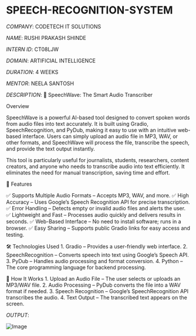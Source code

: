 # SPEECH-RECOGNITION-SYSTEM

*COMPANY*: CODETECH IT SOLUTIONS

*NAME*: RUSHI PRAKASH SHINDE

*INTERN ID*: CT08LJW

*DOMAIN*: ARTIFICIAL INTELLIGENCE

*DURATION*: 4 WEEKS

*MENTOR*: NEELA SANTOSH

*DESCRIPTION*: 🌟 SpeechWave: The Smart Audio Transcriber

Overview

SpeechWave is a powerful AI-based tool designed to convert spoken words from audio files into text accurately. It is built using Gradio, SpeechRecognition, and PyDub, making it easy to use with an intuitive web-based interface. Users can simply upload an audio file in MP3, WAV, or other formats, and SpeechWave will process the file, transcribe the speech, and provide the text output instantly.

This tool is particularly useful for journalists, students, researchers, content creators, and anyone who needs to transcribe audio into text efficiently. It eliminates the need for manual transcription, saving time and effort.

🔧 Features

✅ Supports Multiple Audio Formats – Accepts MP3, WAV, and more.
✅ High Accuracy – Uses Google’s Speech Recognition API for precise transcription.
✅ Error Handling – Detects empty or invalid audio files and alerts the user.
✅ Lightweight and Fast – Processes audio quickly and delivers results in seconds.
✅ Web-Based Interface – No need to install software; runs in a browser.
✅ Easy Sharing – Supports public Gradio links for easy access and testing.

🛠 Technologies Used
	1.	Gradio – Provides a user-friendly web interface.
	2.	SpeechRecognition – Converts speech into text using Google’s Speech API.
	3.	PyDub – Handles audio processing and format conversion.
	4.	Python – The core programming language for backend processing.

🚀 How It Works
	1.	Upload an Audio File – The user selects or uploads an MP3/WAV file.
	2.	Audio Processing – PyDub converts the file into a WAV format if needed.
	3.	Speech Recognition – Google’s SpeechRecognition API transcribes the audio.
	4.	Text Output – The transcribed text appears on the screen.
 
 *OUTPUT*:

![Image](https://github.com/user-attachments/assets/8691c769-e788-4408-ac77-4726ef92224f)
 
